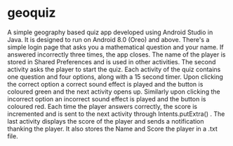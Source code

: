 # geoquiz
A  simple geography based quiz app developed using Android Studio in Java. It is designed to run on Android 8.0 (Oreo) and above.
There's a simple login page that asks you a mathematical question and your name. If answered incorrectly three times, the app closes. The name of the player is stored in Shared Preferences and is used in other activities.
The second activity asks the player to start the quiz.
Each activity of the quiz contains one question and four options, along with a 15 second timer. Upon clicking the correct option a correct sound effect is played and the button is coloured green and the next activity opens up. Similarly upon clicking the incorrect option an incorrect sound effect is played and the button is coloured red.
Each time the player answers correctly, the score is incremented and is sent to the next activity through Intents.putExtra() .
The last activity displays the score of the player and sends a notification thanking the player. It also stores the Name and Score the player in a .txt file.
